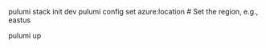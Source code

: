 <!-- #Initialize pulumi -->
pulumi stack init dev
pulumi config set azure:location <your-region>  # Set the region, e.g., eastus

<!-- Run Pulumi -->
pulumi up
